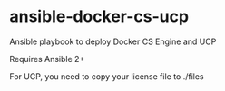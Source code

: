 # ansible-docker-cs-ucp

Ansible playbook to deploy Docker CS Engine and UCP

Requires Ansible 2+

For UCP, you need to copy your license file to ./files

